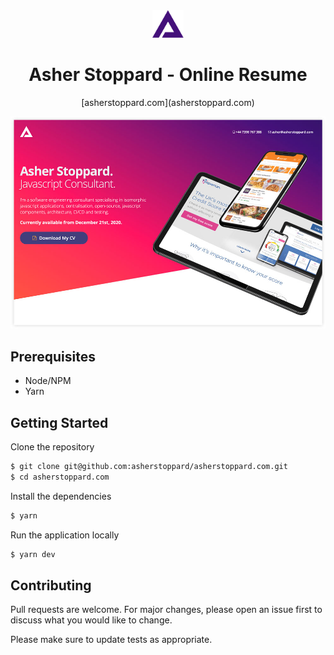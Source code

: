 <center>
	<img src="public/images/main-logo-dark.svg" width="50" alt="Asher Stoppard Logo"/>
	<h1>Asher Stoppard - Online Resume</h1>
	[asherstoppard.com](asherstoppard.com)
</center>

![Screenshot](screenshot.jpg)

## Prerequisites

- Node/NPM
- Yarn

## Getting Started

Clone the repository

```sh
$ git clone git@github.com:asherstoppard/asherstoppard.com.git
$ cd asherstoppard.com
```

Install the dependencies

```sh
$ yarn
```

Run the application locally

```sh
$ yarn dev
```

## Contributing

Pull requests are welcome. For major changes, please open an issue first to discuss what you would like to change.

Please make sure to update tests as appropriate.


